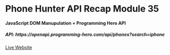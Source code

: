 <h1>Phone Hunter API Recap Module 35 </h1>
<h4>JavaScript DOM Manupulation + Programming Hero API</h4>
<h5>API: https://openapi.programming-hero.com/api/phones?search=iphone</h5>
<a href="" > Live Website </a>
